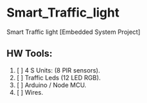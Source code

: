 # Smart_Traffic_light
Smart Traffic light [Embedded System Project]


## HW Tools:

1. [ ] 4 S Units: (8 PIR sensors).
2. [ ] Traffic Leds (12 LED RGB).
3. [ ] Arduino / Node MCU.
4. [ ] Wires.
